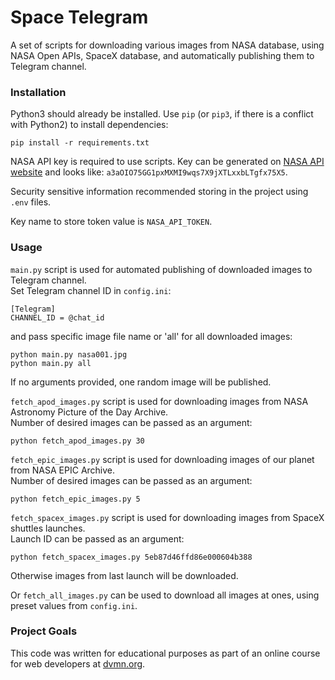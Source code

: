 # Space Telegram

A set of scripts for downloading various images from NASA database, using NASA Open APIs, SpaceX database, and automatically publishing them to Telegram channel.

### Installation

Python3 should already be installed. 
Use `pip` (or `pip3`, if there is a conflict with Python2) to install dependencies:
```
pip install -r requirements.txt
```

NASA API key is required to use scripts. Key can be generated on [NASA API website](https://api.nasa.gov/) and looks like: `a3aOIO75GG1pxMXMI9wqs7X9jXTLxxbLTgfx75X5`.

Security sensitive information recommended storing in the project using `.env` files.

Key name to store token value is `NASA_API_TOKEN`.

### Usage

`main.py` script is used for automated publishing of downloaded images to Telegram channel.  
Set Telegram channel ID in `config.ini`:
```
[Telegram]
CHANNEL_ID = @chat_id
```
and pass specific image file name or 'all' for all downloaded images:
```
python main.py nasa001.jpg
python main.py all
```
If no arguments provided, one random image will be published.

`fetch_apod_images.py` script is used for downloading images from NASA Astronomy Picture of the Day Archive.  
Number of desired images can be passed as an argument:
```
python fetch_apod_images.py 30
```

`fetch_epic_images.py` script is used for downloading images of our planet from NASA EPIC Archive.  
Number of desired images can be passed as an argument:
```
python fetch_epic_images.py 5
```

`fetch_spacex_images.py` script is used for downloading images from SpaceX shuttles launches.  
Launch ID can be passed as an argument:
```
python fetch_spacex_images.py 5eb87d46ffd86e000604b388
```
Otherwise images from last launch will be downloaded.

Or `fetch_all_images.py` can be used to download all images at ones, using preset values from `config.ini`.

### Project Goals

This code was written for educational purposes as part of an online course for web developers at [dvmn.org](https://dvmn.org/). 
 
